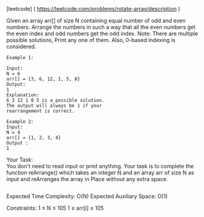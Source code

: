 [leetcode] ( https://leetcode.com/problems/rotate-array/description )

Given an array arr[] of size N containing equal number of odd and even numbers. Arrange the numbers in such a way that all the even numbers get the even index and odd numbers get the odd index.
Note: There are multiple possible solutions, Print any one of them. Also, 0-based indexing is considered.

 
```
Example 1:

Input:
N = 6
arr[] = {3, 6, 12, 1, 5, 8}
Output:
1
Explanation:
6 3 12 1 8 5 is a possible solution.
The output will always be 1 if your
rearrangement is correct.
```
```
Example 2:
Input:
N = 4
arr[] = {1, 2, 3, 4}
Output :
1
```
Your Task:  
You don't need to read input or print anything. Your task is to complete the function reArrange() which takes an integer N and an array arr of size N as input and reArranges the array in Place without any extra space.
```

```
Expected Time Complexity: O(N)
Expected Auxiliary Space: O(1)


Constraints:
1 ≤ N ≤ 105
1 ≤ arr[i] ≤ 105
```